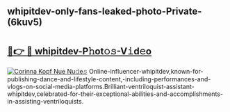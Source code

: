 ## whipitdev-only-fans​-leaked-photo​-Private-(6kuv5)


# <h2><a href="https://mediaupload.pro?title=whipitdev&ref=git">🔗👉 🔴 whipitdev-P𝚑ot𝚘𝚜-V𝚒d𝚎o</a></h2>

[![Corinna Kopf Nue Nu𝚍e𝚜](https://i.imgur.com/0qMVB7G.gif)](https://mediaupload.pro?title=whipitdev&ref=git)
Online-influencer-whipitdev,known-for-publishing-dance-and-lifestyle-content,-including-performances-and-vlogs-on-social-media-platforms.Brilliant-ventriloquist-assistant-whipitdev,celebrated-for-their-exceptional-abilities-and-accomplishments-in-assisting-ventriloquists.  